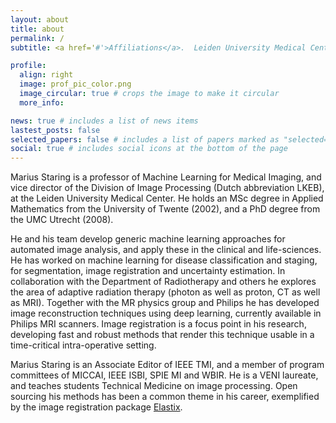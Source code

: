 ```yaml
---
layout: about
title: about
permalink: /
subtitle: <a href='#'>Affiliations</a>.  Leiden University Medical Center, Department of Radiology, Leiden, The Netherlands

profile:
  align: right
  image: prof_pic_color.png
  image_circular: true # crops the image to make it circular
  more_info: 

news: true # includes a list of news items
lastest_posts: false
selected_papers: false # includes a list of papers marked as "selected={true}"
social: true # includes social icons at the bottom of the page
---
```


Marius Staring is a professor of Machine Learning for Medical Imaging, and vice director of the Division of Image Processing (Dutch abbreviation LKEB), at the Leiden University Medical Center. He holds an MSc degree in Applied Mathematics from the University of Twente (2002), and a PhD degree from the UMC Utrecht (2008).

He and his team develop generic machine learning approaches for automated image analysis, and apply these in the clinical and life-sciences. He has worked on machine learning for disease classification and staging, for segmentation, image registration and uncertainty estimation. In collaboration with the Department of Radiotherapy and others he explores the area of adaptive radiation therapy (photon as well as proton, CT as well as MRI). Together with the MR physics group and Philips he has developed image reconstruction techniques using deep learning, currently available in Philips MRI scanners. Image registration is a focus point in his research, developing fast and robust methods that render this technique usable in a time-critical intra-operative setting.

Marius Staring is an Associate Editor of IEEE TMI, and a member of program committees of MICCAI, IEEE ISBI, SPIE MI and WBIR. He is a VENI laureate, and teaches students Technical Medicine on image processing. Open sourcing his methods has been a common theme in his career, exemplified by the image registration package [Elastix](https://elastix.lumc.nl/).

